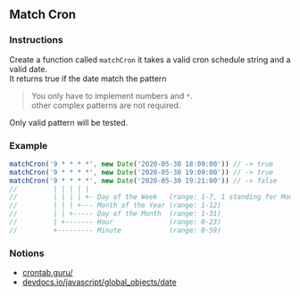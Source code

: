 ## Match Cron

### Instructions

Create a function called `matchCron` it takes a valid cron schedule string
and a valid date. \
It returns true if the date match the pattern

> You only have to implement numbers and `*`. \
> other complex patterns are not required.

Only valid pattern will be tested.

### Example

```js
matchCron('9 * * * *', new Date('2020-05-30 18:09:00')) // -> true
matchCron('9 * * * *', new Date('2020-05-30 19:09:00')) // -> true
matchCron('9 * * * *', new Date('2020-05-30 19:21:00')) // -> false
//         | | | | |
//         | | | | +- Day of the Week   (range: 1-7, 1 standing for Monday)
//         | | | +--- Month of the Year (range: 1-12)
//         | | +----- Day of the Month  (range: 1-31)
//         | +------- Hour              (range: 0-23)
//         +--------- Minute            (range: 0-59)
```


### Notions

- [crontab.guru/](https://crontab.guru/)
- [devdocs.io/javascript/global_objects/date](https://devdocs.io/javascript/global_objects/date)
